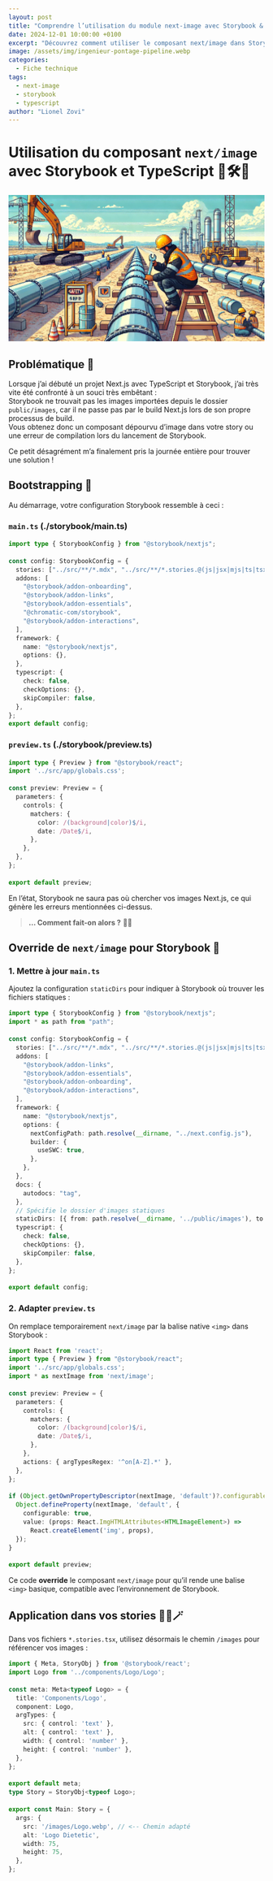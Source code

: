 ```yaml
---
layout: post
title: "Comprendre l’utilisation du module next-image avec Storybook & TypeScript"
date: 2024-12-01 10:00:00 +0100
excerpt: "Découvrez comment utiliser le composant next/image dans Storybook avec TypeScript, en configurant Storybook pour afficher correctement les images Next.js."
image: /assets/img/ingenieur-pontage-pipeline.webp
categories:
  - Fiche technique
tags:
  - next-image
  - storybook
  - typescript
author: "Lionel Zovi"
---
```


# Utilisation du composant `next/image` avec Storybook et TypeScript 📕🛠️📘

![Un ingénieur travaillant sur le pontage de pipeline en extérieur, pixel art](/assets/img/ingenieur-pontage-pipeline.webp)

## Problématique 🚨

Lorsque j’ai débuté un projet Next.js avec TypeScript et Storybook, j’ai très vite été confronté à un souci très embêtant :  
Storybook ne trouvait pas les images importées depuis le dossier `public/images`, car il ne passe pas par le build Next.js lors de son propre processus de build.  
Vous obtenez donc un composant dépourvu d’image dans votre story ou une erreur de compilation lors du lancement de Storybook.

Ce petit désagrément m’a finalement pris la journée entière pour trouver une solution !

## Bootstrapping 🚀

Au démarrage, votre configuration Storybook ressemble à ceci :

### `main.ts` (./storybook/main.ts)

```ts
import type { StorybookConfig } from "@storybook/nextjs";

const config: StorybookConfig = {
  stories: ["../src/**/*.mdx", "../src/**/*.stories.@(js|jsx|mjs|ts|tsx)"],
  addons: [
    "@storybook/addon-onboarding",
    "@storybook/addon-links",
    "@storybook/addon-essentials",
    "@chromatic-com/storybook",
    "@storybook/addon-interactions",
  ],
  framework: {
    name: "@storybook/nextjs",
    options: {},
  },
  typescript: {
    check: false,
    checkOptions: {},
    skipCompiler: false,
  },
};
export default config;
```

### `preview.ts` (./storybook/preview.ts)

```ts
import type { Preview } from "@storybook/react";
import '../src/app/globals.css';

const preview: Preview = {
  parameters: {
    controls: {
      matchers: {
        color: /(background|color)$/i,
        date: /Date$/i,
      },
    },
  },
};

export default preview;
```

En l’état, Storybook ne saura pas où chercher vos images Next.js, ce qui génère les erreurs mentionnées ci-dessus.

> **… Comment fait-on alors ?** 🤔💭

## Override de `next/image` pour Storybook 🎯

### 1. Mettre à jour `main.ts`

Ajoutez la configuration `staticDirs` pour indiquer à Storybook où trouver les fichiers statiques :

```ts
import type { StorybookConfig } from "@storybook/nextjs";
import * as path from "path";

const config: StorybookConfig = {
  stories: ["../src/**/*.mdx", "../src/**/*.stories.@(js|jsx|mjs|ts|tsx)"],
  addons: [
    "@storybook/addon-links",
    "@storybook/addon-essentials",
    "@storybook/addon-onboarding",
    "@storybook/addon-interactions",
  ],
  framework: {
    name: "@storybook/nextjs",
    options: {
      nextConfigPath: path.resolve(__dirname, "../next.config.js"),
      builder: {
        useSWC: true,
      },
    },
  },
  docs: {
    autodocs: "tag",
  },
  // Spécifie le dossier d'images statiques
  staticDirs: [{ from: path.resolve(__dirname, '../public/images'), to: '/images' }],
  typescript: {
    check: false,
    checkOptions: {},
    skipCompiler: false,
  },
};

export default config;
```

### 2. Adapter `preview.ts`

On remplace temporairement `next/image` par la balise native `<img>` dans Storybook :

```ts
import React from 'react';
import type { Preview } from "@storybook/react";
import '../src/app/globals.css';
import * as nextImage from 'next/image';

const preview: Preview = {
  parameters: {
    controls: {
      matchers: {
        color: /(background|color)$/i,
        date: /Date$/i,
      },
    },
    actions: { argTypesRegex: '^on[A-Z].*' },
  },
};

if (Object.getOwnPropertyDescriptor(nextImage, 'default')?.configurable) {
  Object.defineProperty(nextImage, 'default', {
    configurable: true,
    value: (props: React.ImgHTMLAttributes<HTMLImageElement>) =>
      React.createElement('img', props),
  });
}

export default preview;
```

Ce code **override** le composant `next/image` pour qu’il rende une balise `<img>` basique, compatible avec l’environnement de Storybook.

## Application dans vos stories 🧩📕🪄

Dans vos fichiers `*.stories.tsx`, utilisez désormais le chemin `/images` pour référencer vos images :

```ts
import { Meta, StoryObj } from '@storybook/react';
import Logo from '../components/Logo/Logo';

const meta: Meta<typeof Logo> = {
  title: 'Components/Logo',
  component: Logo,
  argTypes: {
    src: { control: 'text' },
    alt: { control: 'text' },
    width: { control: 'number' },
    height: { control: 'number' },
  },
};

export default meta;
type Story = StoryObj<typeof Logo>;

export const Main: Story = {
  args: {
    src: '/images/Logo.webp', // <-- Chemin adapté
    alt: 'Logo Dietetic',
    width: 75,
    height: 75,
  },
};
